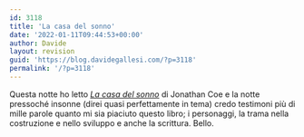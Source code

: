 ```yaml
---
id: 3118
title: 'La casa del sonno'
date: '2022-01-11T09:44:53+00:00'
author: Davide
layout: revision
guid: 'https://blog.davidegallesi.com/?p=3118'
permalink: '/?p=3118'
---
```


Questa notte ho letto [*La casa del sonno*](https://www.amazon.it/casa-del-sonno-Jonathan-Coe-ebook/dp/B06XPYT384/ref=sr_1_1?__mk_it_IT=ÅMÅŽÕÑ&crid=36SCCS6T4N7VT&keywords=la+casa+del+sonno&qid=1573549204&s=digital-text&sprefix=la+casa+del+sonno%2Caps%2C154&sr=1-1) di Jonathan Coe e la notte pressoché insonne (direi quasi perfettamente in tema) credo testimoni più di mille parole quanto mi sia piaciuto questo libro; i personaggi, la trama nella costruzione e nello sviluppo e anche la scrittura. Bello.
